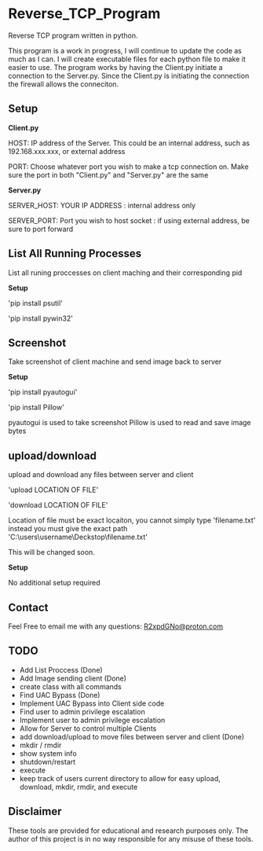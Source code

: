 # Reverse_TCP_Program
Reverse TCP program written in python.

This program is a work in progress, I will continue to update the code as much as I can. I will create executable files for each python file to make it easier to use. The program works by having the Client.py initiate a connection to the Server.py. Since the Client.py is initiating the connection the firewall allows the conneciton.

## Setup

**Client.py**

HOST: IP address of the Server. This could be an internal address, such as 192.168.xxx.xxx, or external address

PORT: Choose whatever port you wish to make a tcp connection on. Make sure the port in both "Client.py" and "Server.py" are the same

**Server.py**

SERVER_HOST: YOUR IP ADDRESS : internal address only

SERVER_PORT: Port you wish to host socket : if using external address, be sure to port forward

## List All Running Processes
List all runing proccesses on client maching and their corresponding pid

**Setup**

'pip install psutil'

'pip install pywin32'

## Screenshot
Take screenshot of client machine and send image back to server

**Setup**

'pip install pyautogui'

'pip install Pillow'

pyautogui is used to take screenshot
Pillow is used to read and save image bytes

## upload/download
upload and download any files between server and client

'upload  LOCATION OF FILE'

'download LOCATION  OF FILE'

Location of file must be exact locaiton, you cannot simply type 'filename.txt' instead you must give the exact path 'C:\users\username\Deckstop\filename.txt'

This will be changed soon.

**Setup**

No additional setup required

## Contact
Feel Free to email me with any questions: R2xpdGNo@proton.com

## TODO
- Add List Proccess (Done)
- Add Image sending client (Done)
- create class with all commands
- Find UAC Bypass (Done)
- Implement UAC Bypass into Client side code
- Find user to admin privilege escalation
- Implement user to admin privilege escalation
- Allow for Server to control multiple Clients
- add download/upload to move files between server and client (Done)
- mkdir / rmdir
- show system info
- shutdown/restart
- execute
- keep track of users current directory to allow for easy upload, download, mkdir, rmdir, and execute

## Disclaimer
These tools are provided for educational and research purposes only. The author of this project is in no way responsible for any misuse of these tools.
